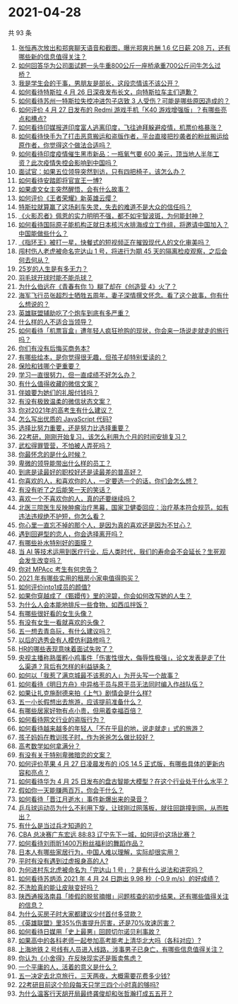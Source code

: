 # 2021-04-28

共 93 条

<!-- BEGIN -->
<!-- 最后更新时间 Wed Apr 28 2021 07:01:10 GMT+0800 (China Standard Time) -->

1. [张恒再次放出和郑爽聊天语音和截图，曝光郑爽片酬 1.6 亿日薪 208
   万，还有哪些新的信息值得关注？](https://www.zhihu.com/question/456689667)
2. [如何回答华为公司面试题一头牛重800公斤一座桥承重700公斤问牛怎么过桥？](https://www.zhihu.com/question/455269838)
3. [我是学生会的干事，男朋友是部长，这段恋情该不该公开？](https://www.zhihu.com/question/305452167)
4. [如何看待特斯拉 4 月 26 日深夜发布长文，向特斯拉车主们道歉？](https://www.zhihu.com/question/456750609)
5. [如何看待苏州一特斯拉失控冲进包子店致 3
   人受伤？可能是哪些原因造成的？](https://www.zhihu.com/question/456824609)
6. [如何评价 4 月 27 日发布的 Redmi 游戏手机「K40
   游戏增强版」？有哪些亮点和槽点?](https://www.zhihu.com/question/455567093)
7. [如何看待印媒报道印度富人逃离印度，飞往迪拜躲避疫情，机票价格暴涨？](https://www.zhihu.com/question/456507428)
8. [如何看待快手为了打击恶意搬运和盗版作者，平台直接把抄袭者的粉丝搬运给原作者，你觉得这个做法合适吗？](https://www.zhihu.com/question/456833182)
9. [如何看待印度疫情催生黑市新品：一瓶氧气要 600
   美元，顶当地人半年工资？此次疫情失控会影响到中国吗？](https://www.zhihu.com/question/456762173)
10. [面试官：如果五位领导突然到访，只有四把椅子，该怎么办？](https://www.zhihu.com/question/456412666)
11. [如何看待安踏即将官宣王一博?](https://www.zhihu.com/question/456777013)
12. [如果虐文女主突然醒悟，会有什么故事？](https://www.zhihu.com/question/440221628)
13. [如何评价《王者荣耀》新英雄云缨？](https://www.zhihu.com/question/456762502)
14. [特斯拉就算赢了这场刹车失灵，失去的难道不是大众的信任吗？](https://www.zhihu.com/question/456103976)
15. [《火影忍者》佩恩的实力明明不强，都不如宇智波斑，为何能封神？](https://www.zhihu.com/question/438703482)
16. [如何看待国际原子能机构正就日本核污水排海成立工作组，将邀请中国加入？中国能做些什么？](https://www.zhihu.com/question/456690380)
17. [《指环王》被打一星，快餐式的短视频正在摧毁现代人的文化审美吗？](https://www.zhihu.com/question/455715097)
18. [闯村伤人老虎被命名完达山 1 号，将进行为期 45
    天的隔离检疫观察，之后会何去何从？](https://www.zhihu.com/question/456624777)
19. [25岁的人生是有多无力？](https://www.zhihu.com/question/362423000)
20. [羽毛球开球时能不能杀球？](https://www.zhihu.com/question/455936801)
21. [为什么伯远在《青春有你 1》糊了却在《创造营 4》火了？](https://www.zhihu.com/question/454685611)
22. [海军飞行员张超烈士牺牲五周年，妻子深情撰文怀念。看了这个故事，你有什么想说的？](https://www.zhihu.com/question/456803451)
23. [英雄联盟辅助吃了个炮车到底有多严重？](https://www.zhihu.com/question/341459636)
24. [什么样的人不适合当领导？](https://www.zhihu.com/question/324628127)
25. [如何看待「机票盲盒」遭年轻人疯狂抢购的现状，你会来一场说走就走的旅行吗？](https://www.zhihu.com/question/455933441)
26. [你们有没有后悔买商务本?](https://www.zhihu.com/question/447200202)
27. [有哪些绘本，是你觉得很无趣，但孩子却特别爱读的？](https://www.zhihu.com/question/454395245)
28. [保险和钱哪个更重要？](https://www.zhihu.com/question/456795462)
29. [学习一直很努力，但一直成绩不好怎么办？](https://www.zhihu.com/question/455830570)
30. [有什么值得收藏的微信文案？](https://www.zhihu.com/question/449235018)
31. [伴娘要为她们的礼服付钱吗？](https://www.zhihu.com/question/439537108)
32. [有没有极致温柔的微信状态文案？](https://www.zhihu.com/question/449122893)
33. [你对2021年的高考生有什么建议？](https://www.zhihu.com/question/371457075)
34. [怎么写出优质的 JavaScript 代码?](https://www.zhihu.com/question/447505820)
35. [选择比努力重要，还是努力比选择重要？](https://www.zhihu.com/question/455096994)
36. [22考研，刚刚开始复习，该怎么利用九个月的时间安排复习？](https://www.zhihu.com/question/452536538)
37. [武松得罪管营，不怕被人弄死吗？](https://www.zhihu.com/question/454308762)
38. [你最怀念的是什么时候？](https://www.zhihu.com/question/453263418)
39. [卑微的领导能带出什么样的员工？](https://www.zhihu.com/question/453155337)
40. [到底是读最好的职校好还是读最差的普高好？](https://www.zhihu.com/question/452237521)
41. [你喜欢的人，和喜欢你的人，一定要选一个的话，你们会怎么想？](https://www.zhihu.com/question/453513190)
42. [有没有听了之后能笑一天的笑话？](https://www.zhihu.com/question/448087107)
43. [喜欢一个不喜欢你的人，真的还要继续吗？](https://www.zhihu.com/question/452728884)
44. [北医三院医生反映肿瘤治疗黑幕，国家卫健委回应：治疗基本符合规范，如有违法违规绝不护短，你怎么看？](https://www.zhihu.com/question/456794621)
45. [你心里一直忘不掉的那个人，是因为真的喜欢还是因为不甘心？](https://www.zhihu.com/question/452522095)
46. [遇到回避型的恋人，你会选择离开吗？](https://www.zhihu.com/question/451173048)
47. [有哪些补水特别好的面膜？](https://www.zhihu.com/question/325591003)
48. [当 AI
    等技术运用到医疗行业，后人类时代，我们的寿命会不会延长？生死观会发生改变吗？](https://www.zhihu.com/question/452351772)
49. [你对 MPAcc 考生有何忠告？](https://www.zhihu.com/question/266728576)
50. [2021 年有哪些实用的租房小家电值得购买？](https://www.zhihu.com/question/450161184)
51. [如何评价into1成员的颜值?](https://www.zhihu.com/question/456470539)
52. [如果你穿越成了《甄嬛传》里的浣碧，你会如何改写她的人生？](https://www.zhihu.com/question/403088622)
53. [为什么人会本能地排斥一些食物，如西瓜拌饭？](https://www.zhihu.com/question/336056006)
54. [有哪些很好看的女生头像？](https://www.zhihu.com/question/314854320)
55. [有没有女生一看就喜欢的头像？](https://www.zhihu.com/question/410954554)
56. [五一想去青岛玩，有什么建议吗？](https://www.zhihu.com/question/454155019)
57. [以后的选秀会有人模仿利路修吗？](https://www.zhihu.com/question/455026059)
58. [HR的哪些表现意味着面试失败了？](https://www.zhihu.com/question/20709602)
59. [央视主播称熟蛋孵小鸡事件「伤害性很大，侮辱性极强」，论文发表是走了什么渠道？背后有怎样的利益链条？](https://www.zhihu.com/question/456771764)
60. [如何以「我惹了满京城最不该惹的人」为开头写一个故事？](https://www.zhihu.com/question/436381988)
61. [如何看待《明日方舟》中异格干员与原干员无法同时编入作战队伍？](https://www.zhihu.com/question/456424641)
62. [如果让扎克施耐德来拍《上气》剧情会是什么样?](https://www.zhihu.com/question/455062199)
63. [五一小长假想出去旅游，应该提前准备什么？](https://www.zhihu.com/question/454431058)
64. [有哪些居家好物有点小贵，但用着幸福百倍？](https://www.zhihu.com/question/448409513)
65. [如何看待网文行业的盗版行为？](https://www.zhihu.com/question/456620029)
66. [如何看待越来越多的年轻人「不在乎目的地，说走就走」式的旅游？](https://www.zhihu.com/question/456042879)
67. [孩子妈妈在教训孩子时，作为爸爸怎么做比较好？](https://www.zhihu.com/question/456141768)
68. [高考数学如何拿满分？](https://www.zhihu.com/question/26735443)
69. [有没有关于特别卑微暗恋的文案？](https://www.zhihu.com/question/452924862)
70. [如何评价苹果 4 月 27 日凌晨发布的 iOS 14.5
    正式版，有哪些具体的更新内容和亮点？](https://www.zhihu.com/question/456432980)
71. [如何看待华为 4 月 25
    日发布的盘古智能大模型？在这个行业处于什么水平？](https://www.zhihu.com/question/456443707)
72. [假如你一天能赚两百万，你会干什么？](https://www.zhihu.com/question/456751113)
73. [如何看待「晋江月逝水」事件新爆出来的录音？](https://www.zhihu.com/question/456698766)
74. [乒乓球运动员为什么不利用下旋，让球刚过网落板，就往回跳撞到网，从而胜出？](https://www.zhihu.com/question/453888891)
75. [有什么是当过兵才知道的？](https://www.zhihu.com/question/276955696)
76. [CBA 总决赛广东宏远 88:83
    辽宁先下一城，如何评价这场比赛？](https://www.zhihu.com/question/456867826)
77. [如何看待刘雨昕1400万粉丝福利的舞蹈作品？](https://www.zhihu.com/question/456685594)
78. [日本人有哪些家居行为，中国人难以理解，实际却很实用？](https://www.zhihu.com/question/365091172)
79. [平时有没有遇到过虚报身高的人?](https://www.zhihu.com/question/331976799)
80. [为何进村东北虎被命名为「完达山 1 号」？是有什么说法和讲究吗？](https://www.zhihu.com/question/456618989)
81. [如何看待苏炳添 2021 年 4 月 24 日跑出 9.98 秒（-0.9
    m/s）的好成绩？](https://www.zhihu.com/question/456330592)
82. [不洗脸真的能让皮肤变好吗？](https://www.zhihu.com/question/317026624)
83. [陕西通报洛南县「掺假的脱贫摘帽」问题核查的初步结果，还有哪些值得关注的信息？](https://www.zhihu.com/question/456741134)
84. [为什么买房子时大家都建议少付首付多贷款？](https://www.zhihu.com/question/311795004)
85. [《英雄联盟》里35%伤害提升厉害，还是70%攻速厉害？](https://www.zhihu.com/question/456472020)
86. [如何看待日媒用「史上最悪」回顾切尔诺贝利事故？](https://www.zhihu.com/question/456713294)
87. [如果高中的各科老师一起参加高考能考上清华北大吗（各科对应）?](https://www.zhihu.com/question/443860742)
88. [上海地铁 2
    号线有人员进入线路，涉事男子已身亡，有哪些信息值得关注？](https://www.zhihu.com/question/456666009)
89. [你认为《小舍得》在反映现实还是贩卖焦虑？](https://www.zhihu.com/question/456153655)
90. [一个平庸的人，活着的意义是什么？](https://www.zhihu.com/question/436020711)
91. [五一决定去北京旅行，三天两夜，大概需要花费多少钱?](https://www.zhihu.com/question/452999311)
92. [22考研目前这个阶段每天只学三四个小时真的够吗?](https://www.zhihu.com/question/456380899)
93. [为什么温客行天胡开局最终龚俊却和张哲瀚打成五五开？](https://www.zhihu.com/question/451602312)

<!-- END -->
